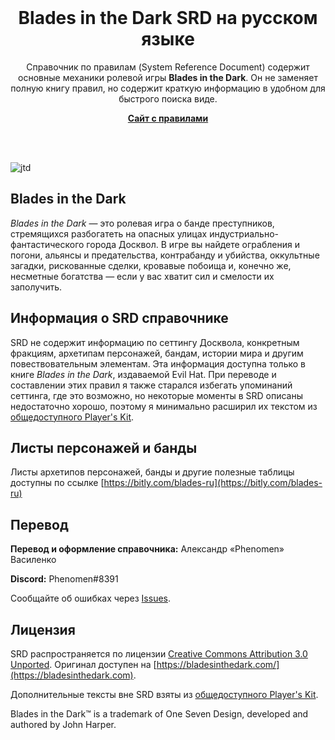 <br>
<p align="center">
    <h1 align="center">Blades in the Dark SRD на русском языке</h1>
    <p align="center">Справочник по правилам (System Reference Document) содержит основные механики ролевой игры <strong>Blades in the Dark</strong>.
    Он не заменяет полную книгу правил, но содержит краткую информацию в удобном для быстрого поиска виде.</p>
    <p align="center"><strong><a href="https://phenomen.github.io/bladesinthedark/">Сайт с правилами</a></strong></p>
    <br><br>
</p>

![jtd](https://www.evilhat.com/home/wp-content/uploads/2016/09/EHP_Blades_Pageheader.jpg)

## Blades in the Dark

_Blades in the Dark_ — это ролевая игра о банде преступников, стремящихся разбогатеть на опасных улицах индустриально-фантастического города Досквол. В игре вы найдете ограбления и погони, альянсы и предательства, контрабанду и убийства, оккультные загадки, рискованные сделки, кровавые побоища и, конечно же, несметные богатства — если у вас хватит сил и смелости их заполучить.

## Информация о SRD справочнике

SRD не содержит информацию по сеттингу Досквола, конкретным фракциям, архетипам персонажей, бандам, истории мира и другим повествовательным элементам. Эта информация доступна только в книге _Blades in the Dark_, издаваемой Evil Hat. При переводе и составлении этих правил я также старался избегать упоминаний сеттинга, где это возможно, но некоторые моменты в SRD описаны недостаточно хорошо, поэтому я минимально расширил их текстом из [общедоступного Player's Kit](https://bladesinthedark.com/downloads).

## Листы персонажей и банды

Листы архетипов персонажей, банды и другие полезные таблицы доступны по ссылке [https://bitly.com/blades-ru](https://bitly.com/blades-ru)

## Перевод

**Перевод и оформление справочника:** Александр «Phenomen» Василенко

**Discord:** Phenomen#8391

Сообщайте об ошибках через [Issues](https://github.com/Phenomen/bladesinthedark/issues/new/choose).

## Лицензия

SRD распространяется по лицензии [Creative Commons Attribution 3.0 Unported](http://creativecommons.org/licenses/by/3.0/).
Оригинал доступен на [https://bladesinthedark.com/](https://bladesinthedark.com).

Дополнительные тексты вне SRD взяты из [общедоступного Player's Kit](https://bladesinthedark.com/downloads).

Blades in the Dark™ is a trademark of One Seven Design, developed and authored by John Harper.
